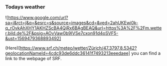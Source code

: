 ### Todays weather 

![https://www.google.com/url?sa=i&rct=j&q=&esrc=s&source=images&cd=&ved=2ahUKEwi0k-q_rOvkAhXHY1AKHZScBA4QjRx6BAgBEAQ&url=https%3A%2F%2Fm.wetter.bild.de%2F&psig=AOvVaw0b9IVSe7cxon91d4oSVF5-&ust=1569479368893492]

(Here)[https://www.srf.ch/meteo/wetter/Zürich/47.3797,8.5342?geolocationNameId=4cdc93de6ddc36141f7493213eeedaee] you can find a link to the webpage of SRF. 

